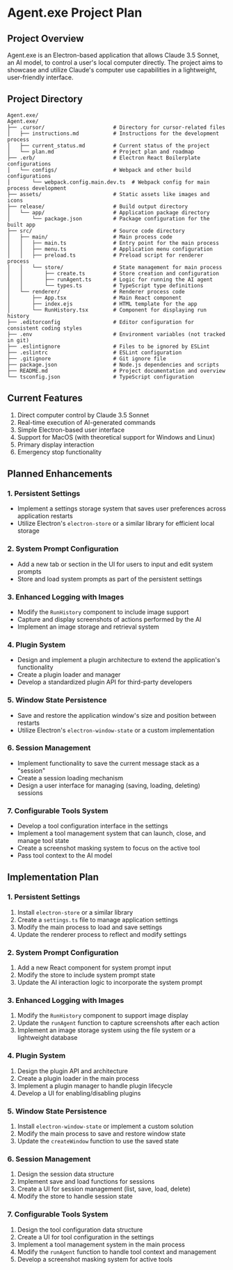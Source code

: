 # Agent.exe Project Plan

## Project Overview

Agent.exe is an Electron-based application that allows Claude 3.5 Sonnet, an AI model, to control a user's local computer directly. The project aims to showcase and utilize Claude's computer use capabilities in a lightweight, user-friendly interface.

## Project Directory

```
Agent.exe/
Agent.exe/
├── .cursor/                      # Directory for cursor-related files
│   ├── instructions.md           # Instructions for the development process
│   ├── current_status.md         # Current status of the project
│   └── plan.md                   # Project plan and roadmap
├── .erb/                         # Electron React Boilerplate configurations
│   └── configs/                  # Webpack and other build configurations
│       └── webpack.config.main.dev.ts  # Webpack config for main process development
├── assets/                       # Static assets like images and icons
├── release/                      # Build output directory
│   └── app/                      # Application package directory
│       └── package.json          # Package configuration for the built app
├── src/                          # Source code directory
│   ├── main/                     # Main process code
│   │   ├── main.ts               # Entry point for the main process
│   │   ├── menu.ts               # Application menu configuration
│   │   ├── preload.ts            # Preload script for renderer process
│   │   └── store/                # State management for main process
│   │       ├── create.ts         # Store creation and configuration
│   │       ├── runAgent.ts       # Logic for running the AI agent
│   │       └── types.ts          # TypeScript type definitions
│   └── renderer/                 # Renderer process code
│       ├── App.tsx               # Main React component
│       ├── index.ejs             # HTML template for the app
│       └── RunHistory.tsx        # Component for displaying run history
├── .editorconfig                 # Editor configuration for consistent coding styles
├── .env                          # Environment variables (not tracked in git)
├── .eslintignore                 # Files to be ignored by ESLint
├── .eslintrc                     # ESLint configuration
├── .gitignore                    # Git ignore file
├── package.json                  # Node.js dependencies and scripts
├── README.md                     # Project documentation and overview
└── tsconfig.json                 # TypeScript configuration
```

## Current Features

1. Direct computer control by Claude 3.5 Sonnet
2. Real-time execution of AI-generated commands
3. Simple Electron-based user interface
4. Support for MacOS (with theoretical support for Windows and Linux)
5. Primary display interaction
6. Emergency stop functionality

## Planned Enhancements

### 1. Persistent Settings

- Implement a settings storage system that saves user preferences across application restarts
- Utilize Electron's `electron-store` or a similar library for efficient local storage

### 2. System Prompt Configuration

- Add a new tab or section in the UI for users to input and edit system prompts
- Store and load system prompts as part of the persistent settings

### 3. Enhanced Logging with Images

- Modify the `RunHistory` component to include image support
- Capture and display screenshots of actions performed by the AI
- Implement an image storage and retrieval system

### 4. Plugin System

- Design and implement a plugin architecture to extend the application's functionality
- Create a plugin loader and manager
- Develop a standardized plugin API for third-party developers

### 5. Window State Persistence

- Save and restore the application window's size and position between restarts
- Utilize Electron's `electron-window-state` or a custom implementation

### 6. Session Management

- Implement functionality to save the current message stack as a "session"
- Create a session loading mechanism
- Design a user interface for managing (saving, loading, deleting) sessions

### 7. Configurable Tools System

- Develop a tool configuration interface in the settings
- Implement a tool management system that can launch, close, and manage tool state
- Create a screenshot masking system to focus on the active tool
- Pass tool context to the AI model

## Implementation Plan

### 1. Persistent Settings

1. Install `electron-store` or a similar library
2. Create a `settings.ts` file to manage application settings
3. Modify the main process to load and save settings
4. Update the renderer process to reflect and modify settings

### 2. System Prompt Configuration

1. Add a new React component for system prompt input
2. Modify the store to include system prompt state
3. Update the AI interaction logic to incorporate the system prompt

### 3. Enhanced Logging with Images

1. Modify the `RunHistory` component to support image display
2. Update the `runAgent` function to capture screenshots after each action
3. Implement an image storage system using the file system or a lightweight database

### 4. Plugin System

1. Design the plugin API and architecture
2. Create a plugin loader in the main process
3. Implement a plugin manager to handle plugin lifecycle
4. Develop a UI for enabling/disabling plugins

### 5. Window State Persistence

1. Install `electron-window-state` or implement a custom solution
2. Modify the main process to save and restore window state
3. Update the `createWindow` function to use the saved state

### 6. Session Management

1. Design the session data structure
2. Implement save and load functions for sessions
3. Create a UI for session management (list, save, load, delete)
4. Modify the store to handle session state

### 7. Configurable Tools System

1. Design the tool configuration data structure
2. Create a UI for tool configuration in the settings
3. Implement a tool management system in the main process
4. Modify the `runAgent` function to handle tool context and management
5. Develop a screenshot masking system for active tools
